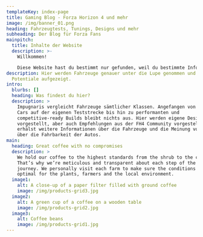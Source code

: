 ```yaml
---
templateKey: index-page
title: Gaming Blog - Forza Horizon 4 und mehr
image: /img/banner_01.png
heading: Fahrzeugtests, Tunings, Designs und mehr
subheading: Der Blog für Forza Fans
mainpitch:
  title: Inhalte der Website
  description: >-
    Willkommen!

    Diese Website hast du bestimmt nur gefunden, weil du bestimmte Informationen über Fahrzeuge aus Forza Horizon 4 gesucht hast, stimmts?
description: Hier werden Fahrzeuge genauer unter die Lupe genommen und ihre
  Potentiale aufgezeigt.
intro:
  blurbs: []
  heading: Was findest du hier?
  description: >
    Impugnaris vergleicht Fahrzeuge sämtlicher Klassen. Angefangen von Stock
    Cars auf der eigenen Teststrecke bis hin zu performanten und
    competitive-ready Builds bleibt nichts aus. Hier werden eigene Designs
    vorgestellt, aber auch Empfehlungen aus der FH4 Community vorgestellt. Du
    erhälst weitere Informationen über die Fahrzeuge und die Meinung vom Autor
    über die Fahrbarkeit der Autos.
main:
  heading: Great coffee with no compromises
  description: >
    We hold our coffee to the highest standards from the shrub to the cup.
    That’s why we’re meticulous and transparent about each step of the coffee’s
    journey. We personally visit each farm to make sure the conditions are
    optimal for the plants, farmers and the local environment.
  image1:
    alt: A close-up of a paper filter filled with ground coffee
    image: /img/products-grid3.jpg
  image2:
    alt: A green cup of a coffee on a wooden table
    image: /img/products-grid2.jpg
  image3:
    alt: Coffee beans
    image: /img/products-grid1.jpg
---
```

